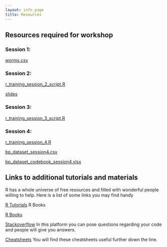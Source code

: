 ```yaml
---
layout: info_page
title: Resources
---
```


## Resources required for workshop

### Session 1:

[worms.csv](/data/worms.csv)

### Session 2:

[r_training_session_2_script.R](/data/r_training_session_2_script.R)

[slides](https://lauraroldangomez.github.io/site/research_files/r_training_session_2/presentation_session_2.html#/title-slide)

### Session 3:

[r_training_session_3_script.R](/data/r_training_session_3_script.R)

### Session 4: 

[r_training_session_4.R](/data/r_training_session_4.R)

[bp_dataset_session4.csv](/data/bp_dataset_session4.csv)

[bp_dataset_codebook_session4.xlsx](/data/bp_dataset_codebook_session4.xlsx)


## Links to additional tutorials and materials

R has a whole universe of free resources and filled with wonderful people willing to help. Here is a list of some links you may find handy

[R Tutorials](https://education.rstudio.com/)
R Books

[R Books](https://www.rstudio.com/resources/books/)

[Stackoverflow](https://stackoverflow.com/) In this platform you can pose questions regarding your code and people will give you answers.

[Cheatsheets](https://www.rstudio.com/resources/cheatsheets/) You will find these cheatsheets useful further down the line. 
